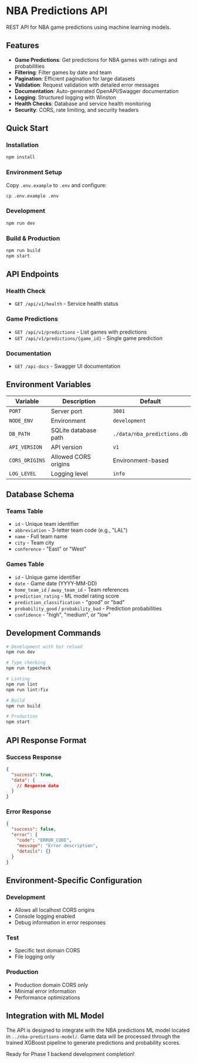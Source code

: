 # NBA Predictions API

REST API for NBA game predictions using machine learning models.

## Features

- **Game Predictions**: Get predictions for NBA games with ratings and probabilities
- **Filtering**: Filter games by date and team
- **Pagination**: Efficient pagination for large datasets
- **Validation**: Request validation with detailed error messages
- **Documentation**: Auto-generated OpenAPI/Swagger documentation
- **Logging**: Structured logging with Winston
- **Health Checks**: Database and service health monitoring
- **Security**: CORS, rate limiting, and security headers

## Quick Start

### Installation

```bash
npm install
```

### Environment Setup

Copy `.env.example` to `.env` and configure:

```bash
cp .env.example .env
```

### Development

```bash
npm run dev
```

### Build & Production

```bash
npm run build
npm start
```

## API Endpoints

### Health Check
- `GET /api/v1/health` - Service health status

### Game Predictions
- `GET /api/v1/predictions` - List games with predictions
- `GET /api/v1/predictions/{game_id}` - Single game prediction

### Documentation
- `GET /api-docs` - Swagger UI documentation

## Environment Variables

| Variable | Description | Default |
|----------|-------------|---------|
| `PORT` | Server port | `3001` |
| `NODE_ENV` | Environment | `development` |
| `DB_PATH` | SQLite database path | `./data/nba_predictions.db` |
| `API_VERSION` | API version | `v1` |
| `CORS_ORIGINS` | Allowed CORS origins | Environment-based |
| `LOG_LEVEL` | Logging level | `info` |

## Database Schema

### Teams Table
- `id` - Unique team identifier
- `abbreviation` - 3-letter team code (e.g., "LAL")
- `name` - Full team name
- `city` - Team city
- `conference` - "East" or "West"

### Games Table
- `id` - Unique game identifier
- `date` - Game date (YYYY-MM-DD)
- `home_team_id` / `away_team_id` - Team references
- `prediction_rating` - ML model rating score
- `prediction_classification` - "good" or "bad"
- `probability_good` / `probability_bad` - Prediction probabilities
- `confidence` - "high", "medium", or "low"

## Development Commands

```bash
# Development with hot reload
npm run dev

# Type checking
npm run typecheck

# Linting
npm run lint
npm run lint:fix

# Build
npm run build

# Production
npm start
```

## API Response Format

### Success Response
```json
{
  "success": true,
  "data": {
    // Response data
  }
}
```

### Error Response
```json
{
  "success": false,
  "error": {
    "code": "ERROR_CODE",
    "message": "Error description",
    "details": {}
  }
}
```

## Environment-Specific Configuration

### Development
- Allows all localhost CORS origins
- Console logging enabled
- Debug information in error responses

### Test
- Specific test domain CORS
- File logging only

### Production
- Production domain CORS only
- Minimal error information
- Performance optimizations

## Integration with ML Model

The API is designed to integrate with the NBA predictions ML model located in `../nba-predictions-model/`. Game data will be processed through the trained XGBoost pipeline to generate predictions and probability scores.

Ready for Phase 1 backend development completion!